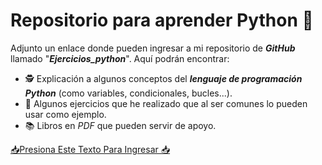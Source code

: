 # **Repositorio para aprender Python 🐍**
Adjunto un enlace donde pueden ingresar a mi repositorio de ***GitHub*** llamado "***Ejercicios_python***". Aquí podrán encontrar:
- 🕵️ Explicación a algunos conceptos del ***lenguaje de programación Python*** (como variables, condicionales, bucles...).
- 📝 Algunos ejercicios que he realizado que al ser comunes lo pueden usar como ejemplo.
- 📚 Libros en _PDF_ que pueden servir de apoyo.

[📥Presiona Este Texto Para Ingresar 📥](https://github.com/Louis-Du/Ejercicios_python)